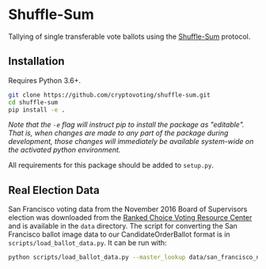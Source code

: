 # Shuffle-Sum

Tallying of single transferable vote ballots using the [Shuffle-Sum](https://talmoran.net/papers/BMNRT09-shuffle-sum.pdf?fbclid=IwAR0jZ18H2ZYMsCjPkW-3ohDNom5UjbK-jMen6_lISVoWJJnPWM0A41KAS1Y) protocol.

## Installation

Requires Python 3.6+.

```bash
git clone https://github.com/cryptovoting/shuffle-sum.git
cd shuffle-sum
pip install -e .
```
*Note that the `-e` flag will instruct pip to install the package as "editable". That is, when changes are made to any part of the package during development, those changes will immediately be available system-wide on the activated python environment.*

All requirements for this package should be added to `setup.py`.

## Real Election Data

San Francisco voting data from the November 2016 Board of Supervisors election was downloaded from the [Ranked Choice Voting Resource Center](https://www.rankedchoicevoting.org/data_clearinghouse) and is available in the `data` directory. The script for converting the San Francisco ballot image data to our CandidateOrderBallot format is in `scripts/load_ballot_data.py`. It can be run with:

```bash
python scripts/load_ballot_data.py --master_lookup data/san_francisco_nov_2016_master_lookup.txt --ballot_image data/san_francisco_nov_2016_ballot_image.txt
```
